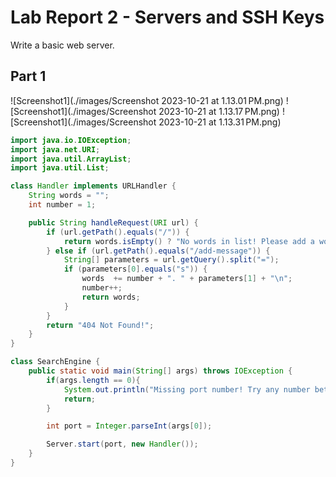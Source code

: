 # Lab Report 2 - Servers and SSH Keys 
Write a basic web server.
## Part 1
![Screenshot1](./images/Screenshot 2023-10-21 at 1.13.01 PM.png)
![Screenshot1](./images/Screenshot 2023-10-21 at 1.13.17 PM.png)
![Screenshot1](./images/Screenshot 2023-10-21 at 1.13.31 PM.png)


```java
import java.io.IOException;
import java.net.URI;
import java.util.ArrayList;
import java.util.List;

class Handler implements URLHandler {
    String words = "";
    int number = 1;    

    public String handleRequest(URI url) {
        if (url.getPath().equals("/")) {
			return words.isEmpty() ? "No words in list! Please add a word" : words;       
        } else if (url.getPath().equals("/add-message")) {
            String[] parameters = url.getQuery().split("=");
            if (parameters[0].equals("s")) {
				words  += number + ". " + parameters[1] + "\n";
				number++; 
                return words;
            }
        } 
        return "404 Not Found!";
    } 
}

class SearchEngine {
    public static void main(String[] args) throws IOException {
        if(args.length == 0){
            System.out.println("Missing port number! Try any number between 1024 to 49151");
            return;
        }

        int port = Integer.parseInt(args[0]);

        Server.start(port, new Handler());
    }
}

```
